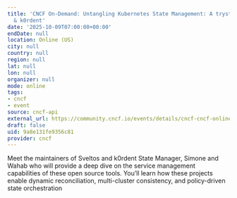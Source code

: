 ```yaml
---
title: 'CNCF On-Demand: Untangling Kubernetes State Management: A tryst with Sveltos
  & k0rdent'
date: '2025-10-09T07:00:00+00:00'
endDate: null
location: Online (US)
city: null
country: null
region: null
lat: null
lon: null
organizer: null
mode: online
tags:
- cncf
- event
source: cncf-api
external_url: https://community.cncf.io/events/details/cncf-cncf-online-programs-presents-cncf-on-demand-untangling-kubernetes-state-management-a-tryst-with-sveltos-amp-k0rdent/
draft: false
uid: 9a8e131fe9356c81
provider: cncf
---
```

Meet the maintainers of Sveltos and k0rdent State Manager, Simone and Wahab who will provide a deep dive on the service management capabilities of these open source tools. You’ll learn how these projects enable dynamic reconciliation, multi-cluster consistency, and policy-driven state orchestration
